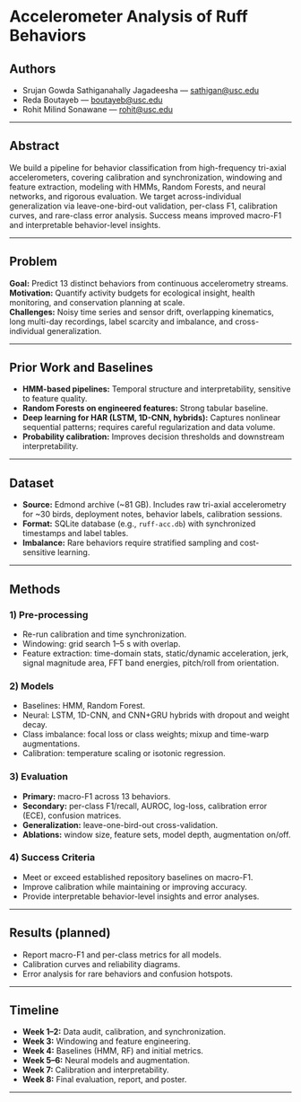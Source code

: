 # Accelerometer Analysis of Ruff Behaviors

## Authors
- Srujan Gowda Sathiganahally Jagadeesha — sathigan@usc.edu
- Reda Boutayeb — boutayeb@usc.edu
- Rohit Milind Sonawane — rohit@usc.edu

---

## Abstract
We build a pipeline for behavior classification from high-frequency tri-axial accelerometers, covering calibration and synchronization, windowing and feature extraction, modeling with HMMs, Random Forests, and neural networks, and rigorous evaluation. We target across-individual generalization via leave-one-bird-out validation, per-class F1, calibration curves, and rare-class error analysis. Success means improved macro-F1 and interpretable behavior-level insights.

---

## Problem
**Goal:** Predict 13 distinct behaviors from continuous accelerometry streams.  
**Motivation:** Quantify activity budgets for ecological insight, health monitoring, and conservation planning at scale.  
**Challenges:** Noisy time series and sensor drift, overlapping kinematics, long multi-day recordings, label scarcity and imbalance, and cross-individual generalization.

---

## Prior Work and Baselines
- **HMM-based pipelines:** Temporal structure and interpretability, sensitive to feature quality.
- **Random Forests on engineered features:** Strong tabular baseline.
- **Deep learning for HAR (LSTM, 1D-CNN, hybrids):** Captures nonlinear sequential patterns; requires careful regularization and data volume.
- **Probability calibration:** Improves decision thresholds and downstream interpretability.

---

## Dataset
- **Source:** Edmond archive (~81 GB). Includes raw tri-axial accelerometry for ~30 birds, deployment notes, behavior labels, calibration sessions.
- **Format:** SQLite database (e.g., `ruff-acc.db`) with synchronized timestamps and label tables.
- **Imbalance:** Rare behaviors require stratified sampling and cost-sensitive learning.

---

## Methods

### 1) Pre-processing
- Re-run calibration and time synchronization.
- Windowing: grid search 1–5 s with overlap.
- Feature extraction: time-domain stats, static/dynamic acceleration, jerk, signal magnitude area, FFT band energies, pitch/roll from orientation.

### 2) Models
- Baselines: HMM, Random Forest.
- Neural: LSTM, 1D-CNN, and CNN+GRU hybrids with dropout and weight decay.
- Class imbalance: focal loss or class weights; mixup and time-warp augmentations.
- Calibration: temperature scaling or isotonic regression.

### 3) Evaluation
- **Primary:** macro-F1 across 13 behaviors.
- **Secondary:** per-class F1/recall, AUROC, log-loss, calibration error (ECE), confusion matrices.
- **Generalization:** leave-one-bird-out cross-validation.
- **Ablations:** window size, feature sets, model depth, augmentation on/off.

### 4) Success Criteria
- Meet or exceed established repository baselines on macro-F1.
- Improve calibration while maintaining or improving accuracy.
- Provide interpretable behavior-level insights and error analyses.

---


## Results (planned)
- Report macro-F1 and per-class metrics for all models.
- Calibration curves and reliability diagrams.
- Error analysis for rare behaviors and confusion hotspots.

---

## Timeline
- **Week 1–2:** Data audit, calibration, and synchronization.
- **Week 3:** Windowing and feature engineering.
- **Week 4:** Baselines (HMM, RF) and initial metrics.
- **Week 5–6:** Neural models and augmentation.
- **Week 7:** Calibration and interpretability.
- **Week 8:** Final evaluation, report, and poster.

---
